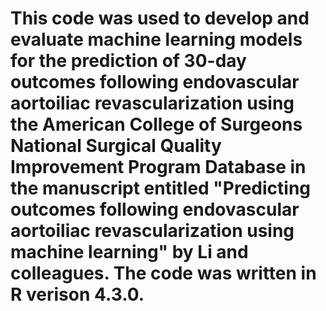 # This code was used to develop and evaluate machine learning models for the prediction of 30-day outcomes following endovascular aortoiliac revascularization using the American College of Surgeons National Surgical Quality Improvement Program Database in the manuscript entitled "Predicting outcomes following endovascular aortoiliac revascularization using machine learning" by Li and colleagues. The code was written in R verison 4.3.0.
